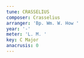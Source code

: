 ```yaml
---
tune: CRASSELIUS
composer: Crasselius
arranger: 'Bp. Wm. W. How '
year: '-'
meter: 'L. M. '
key: C Major
anacrusis: 0
---
```


